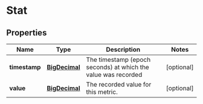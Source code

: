 
# Stat

## Properties
Name | Type | Description | Notes
------------ | ------------- | ------------- | -------------
**timestamp** | [**BigDecimal**](BigDecimal.md) | The timestamp (epoch seconds) at which the value was recorded |  [optional]
**value** | [**BigDecimal**](BigDecimal.md) | The recorded value for this metric. |  [optional]



